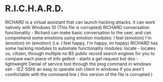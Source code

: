 # R.I.C.H.A.R.D.
RICHARD is a virtual assistant that can launch hacking attacks. it can work natively with Windows 10 (This file is corrupted) RICHARD conversation functionality - Richard can make basic conversation to the user, and can comprehend some emotions using emotion modules: I feel (emotion) I'm (emotion) im (emotion) (i.e. I feel happy, I'm happy, im happy)  RICHARD has some hacking modules to automate functionality modules: locate - locates us, citizen, through multiple no BS public record search engines for you to compare each piece of info getbot - starts a get request bot dos - lightweight Denial of service tool through the ping command in windows ssh - (EZ-SSH) an easy to operate ssh client in windows if you aren't comfortable with the command line ( this version of the file is corrupted )

